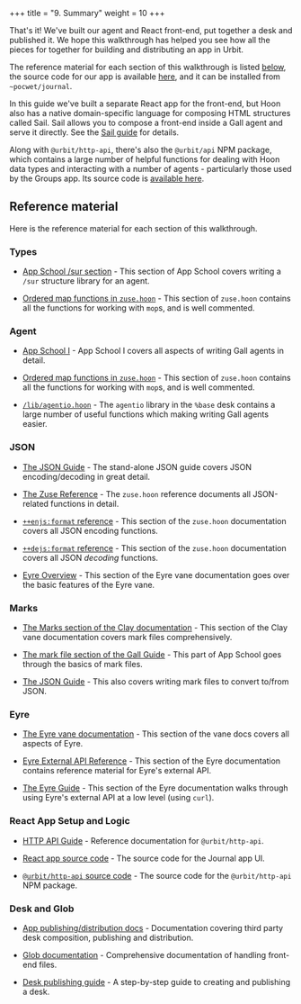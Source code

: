 +++
title = "9. Summary"
weight = 10
+++

That's it! We've built our agent and React front-end, put together a desk and
published it. We hope this walkthrough has helped you see how all the pieces
for together for building and distributing an app in Urbit.

The reference material for each section of this walkthrough is listed
[below](#reference-material), the source code for our app is available
[here](https://github.com/urbit/docs-examples/tree/main/journal-app), and it can
be installed from `~pocwet/journal`.

In this guide we've built a separate React app for the front-end, but Hoon also
has a native domain-specific language for composing HTML structures called Sail.
Sail allows you to compose a front-end inside a Gall agent and serve it
directly. See the [Sail guide](/guides/additional/sail) for details.

Along with `@urbit/http-api`, there's also the `@urbit/api` NPM package, which
contains a large number of helpful functions for dealing with Hoon data types
and interacting with a number of agents - particularly those used by the Groups
app. Its source code is [available
here](https://github.com/urbit/urbit/tree/master/pkg/npm/api).

## Reference material

Here is the reference material for each section of this walkthrough.

### Types

- [App School /sur section](/guides/core/app-school/7-sur-and-marks#sur) -
  This section of App School covers writing a `/sur` structure library for
  an agent.

- [Ordered map functions in
  `zuse.hoon`](https://github.com/urbit/urbit/blob/master/pkg/arvo/sys/zuse.hoon#L5284-L5688) -
  This section of `zuse.hoon` contains all the functions for working with
  `mop`s, and is well commented.

### Agent

- [App School I](/guides/core/app-school/intro) - App School I covers all
  aspects of writing Gall agents in detail.

- [Ordered map functions in
  `zuse.hoon`](https://github.com/urbit/urbit/blob/master/pkg/arvo/sys/zuse.hoon#L5284-L5688) -
  This section of `zuse.hoon` contains all the functions for working with
  `mop`s, and is well commented.

- [`/lib/agentio.hoon`](https://github.com/urbit/urbit/blob/master/pkg/base-dev/lib/agentio.hoon) -
  The `agentio` library in the `%base` desk contains a large number of useful
  functions which making writing Gall agents easier.

### JSON

- [The JSON Guide](/guides/additional/json-guide) - The stand-alone JSON guide
  covers JSON encoding/decoding in great detail.
- [The Zuse Reference](/reference/hoon/zuse) - The
  `zuse.hoon` reference documents all JSON-related functions in detail.

- [`++enjs:format` reference](/reference/hoon/zuse/2d_1-5#enjsformat) -
  This section of the `zuse.hoon` documentation covers all JSON encoding
  functions.

- [`++dejs:format` reference](/reference/hoon/zuse/2d_6) - This section of
  the `zuse.hoon` documentation covers all JSON _decoding_ functions.

- [Eyre Overview](/reference/arvo/eyre/eyre) - This section of the Eyre vane
  documentation goes over the basic features of the Eyre vane.

### Marks

- [The Marks section of the Clay documentation](/reference/arvo/clay/marks/marks) -
  This section of the Clay vane documentation covers mark files comprehensively.
- [The mark file section of the Gall
  Guide](/guides/core/app-school/7-sur-and-marks#mark-files) - This part of
  App School goes through the basics of mark files.

- [The JSON Guide](/guides/additional/json-guide) - This also covers writing mark
  files to convert to/from JSON.

### Eyre

- [The Eyre vane documentation](/reference/arvo/eyre/eyre) - This section of the vane
  docs covers all aspects of Eyre.
- [Eyre External API Reference](/reference/arvo/eyre/external-api-ref) - This section
  of the Eyre documentation contains reference material for Eyre's external API.

- [The Eyre Guide](/reference/arvo/eyre/guide) - This section of the Eyre
  documentation walks through using Eyre's external API at a low level (using
  `curl`).

### React App Setup and Logic

- [HTTP API Guide](/tools/http-api-guide) - Reference documentation for
  `@urbit/http-api`.

- [React app source
  code](https://github.com/urbit/docs-examples/tree/main/journal-app/ui) - The
  source code for the Journal app UI.

- [`@urbit/http-api` source
  code](https://github.com/urbit/urbit/tree/master/pkg/npm/http-api) - The
  source code for the `@urbit/http-api` NPM package.

### Desk and Glob

- [App publishing/distribution docs](/guides/additional/software-distribution) -
  Documentation covering third party desk composition, publishing and
  distribution.

- [Glob documentation](/reference/additional/dist/glob) - Comprehensive documentation
  of handling front-end files.

- [Desk publishing guide](/guides/additional/software-distribution) - A step-by-step guide to
  creating and publishing a desk.
